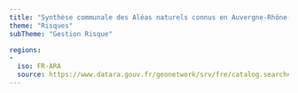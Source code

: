 ```yaml
---
title: "Synthèse communale des Aléas naturels connus en Auvergne-Rhône-Alpes"
theme: "Risques"
subTheme: "Gestion Risque"

regions:
-
  iso: FR-ARA
  source: https://www.datara.gouv.fr/geonetwork/srv/fre/catalog.search#/search?resultType=details&sortBy=relevance&from=1&to=20&fast=index&_content_type=json&any=Synth%C3%A8se%20communale%20des%20Al%C3%A9as%20naturels%20connus%20en%20Auvergne-Rh%C3%B4ne-Alpes
---
```

